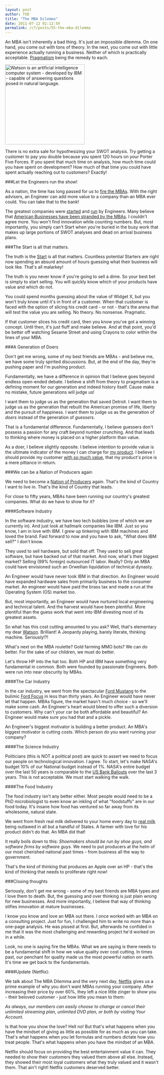 ```yaml
---
layout: post
author: TVD
title: "The MBA Dilemma"
date: 2011-07-12 02:12:59
permalink: /c7/posts/55-the-mba-dilemma
---
```


An MBA isn't inherently a bad thing. It's just an impossible dilemma. On one hand, you come out with tons of theory. In the next, you come out with little experience actually running a business. Neither of which is practically acceptable. [Pragmatism][1] being the remedy to each.

<img src="http://techoctave.com/c7/static/watson.jpg" alt="Watson is an artificial intelligence computer system - developed by IBM - capable of answering questions posed in natural language." width="260" style="display: inline-block;"/>

There is no extra sale for hypothesizing your SWOT analysis. Try getting a customer to pay you double because you spent 120 hours on your Porter Five Forces. If you spent that much time on analysis, how much time could you have spent on development? How much of that time you could have spent actually reaching out to customers? Exactly!

###Let the Engineers run the show!

As a nation, the time has long passed for us to [fire the MBAs][2]. With the right advisers, an Engineer can add more value to a company than an MBA ever could. You can take that to the bank!

The greatest companies were [started][3] and [run][4] by Engineers. Many believe that [American Businesses have been stranded by the MBAs][5]. I couldn't agree more. You won't find innovation while counting numbers. But, most importantly, you simply can't Start when you're buried in the busy work that makes up large portions of SWOT analyses and dead on arrival business plans.


###The Start is all that matters.

The truth is the [Start][6] is all that matters. Countless potential Starters are right now spending an absurd amount of hours guessing what their business will look like. That's all malarkey!

The truth is you never know if you're going to sell a dime. So your best bet is simply to start selling. You will quickly know which of your products have value and which do not.

You could spend months guessing about the value of Widget X, but you won't truly know until it's in front of a customer. When that customer is faced with the option of slicing his credit card - or not - that's the arena that will test the value you are selling. No theory. No nonsense. Pragmatic.

If that customer slices his credit card, then you know you've got a winning concept. Until then, it's just fluff and make believe. And at that point, you'd be better off watching Sesame Street and using Crayons to color within the lines of your MBA.

###A Generation of Doers

Don't get me wrong, some of my best friends are MBAs - and believe me, we have some truly spirited discussions. But, at the end of the day, they're pushing paper and I'm pushing product.

Fundamentally, we have a difference in opinion that I believe goes beyond endless open-ended debate. I believe a shift from theory to pragmatism is a defining moment for our generation and indeed history itself. Cause make no mistake, future generations will judge us!

I want them to judge us as the generation that saved Detroit. I want them to judge us as the generation that rebuilt the American promise of life, liberty and the pursuit of happiness. I want them to judge us as the generation of *doers* instead of the generation of *guessers*.

That is a fundamental difference. Fundamentally, I believe guessers don't possess a passion for any craft beyond number crunching. And that leads to thinking where money is placed on a higher platform than value.

As a doer, I believe slightly opposite. I believe intention to provide value is the ultimate indicator of the money I can charge for [my product][7]. I believe I should provide my customer [with so much value][8], that my product's price is a mere pittance in return.

###We can be a Nation of Producers again

We need to become a [Nation of Producers][9] again. That's the kind of Country I want to live in. That's the kind of Country that leads.

For close to fifty years, MBAs have been running our country's greatest companies. What do we have to show for it?

####Software Industry

In the software industry, we have two tech bubbles (one of which we are currently in). And just look at hallmark companies like IBM. Just so you know, I am in love with IBM. I grew up tinkering with IBM machines and loved the brand. Fast forward to now and you have to ask, "What does IBM sell?" I don't know.

They used to sell hardware, but sold that off. They used to sell great software, but have backed out of that market. And now, what's their biggest market? Selling (99% foreign) outsourced IT labor. Really? Only an MBA could have envisioned such an Orwellian liquidation of technical dynasty.

An Engineer would have never took IBM in that direction. An Engineer would have expanded hardware sales from primarily business to the consumer market. An engineer would have paid the brass tax and made a run at the Operating System (OS) market too.

But, most importantly, an Engineer would have nurtured local engineering and technical talent. And the harvest would have been plentiful. More plentiful than the guess work that went into IBM divesting most of its greatest assets.

So what has this cost cutting amounted to you ask? Well, that's elementary my dear [Watson][10]. Brilliant! A Jeopardy playing, barely literate, thinking machine. Seriously!?!

What's next on the MBA roulette? Gold farming MMO bots? We can do better. For the sake of our children, we must do better.

Let's throw HP into the hat too. Both HP and IBM have something very fundamental in common. Both were founded by passionate Engineers. Both were run into near obscurity by MBAs.

####The Car Industry

In the car industry, we went from the spectacular [Ford Mustang][11] to the bulimic [Ford Focus][12] in less than thirty years. An Engineer would have never let that happen. MBAs figure, the market hasn't much choice - so we'll make some cash. An Engineer's heart would bleed to offer such a diversion to customers. Why can't your car be both affordable and beautiful? An Engineer would make sure you had that and a pickle.

An Engineer's biggest motivator is building a better product. An MBA's biggest motivator is cutting costs. Which person do you want running your company?

####The Science Industry

Politicians (this is NOT a political post) are quick to assert we need to focus our people on technological innovation. I agree. To start, let's make NASA's budget 10% of our National budget instead of 1%. NASA's entire budget over the last 50 years is comparable to the [US Bank Bailouts][13] over the last 3 years. This is not acceptable. We must start walking the walk.

####The Food Industry

The food industry isn't any better either. Most people would need to be a PhD microbiologist to even know an inkling of what "foodstuffs" are in our food today. It's insane how food has ventured so far away from its wholesome, natural state. 

We went from fresh real milk delivered to your home every day to [real milk][14] being outlawed in all but a handful of States. A farmer with love for his product didn't do that. An MBA did that!

It really boils down to this: *Shoemakers should be run by shoe guys, and software firms by software guys.* We need to put producers at the helm of our most cherished national past times - from business all the way to government.

That's the kind of thinking that produces an Apple over an HP - that's the kind of thinking that needs to proliferate right now!

###Closing thoughts

Seriously, don't get me wrong - some of my best friends are MBA types and I love them to death. But, the guessing and over thinking is just plain wrong for new businesses. And more importantly, I believe that way of thinking stifles innovation at mature businesses.

I know you know and love an MBA out there. I once worked with an MBA on a consulting project. Just for fun, I challenged him to write no more than a one-page analysis. He was pissed at first. But, afterwards he confided in me that it was the most challenging and rewarding project he'd worked on in a while.

Look, no one is saying fire the MBAs. What we are saying is there needs to be a fundamental shift in how we value quality over cost cutting. In times past, our penchant for quality made us the most powerful nation on earth. It's time we get back to the fundamentals.

####Update (Netflix):

We talk about The MBA Dilemma and the very next day, [Netflix][15] gives us a prime example of why you don't want MBAs running your company. After increasing their price by over 60%, they left a nice little zinger to show you - their beloved customer - just how little you mean to them:

*As always, our members can easily choose to change or cancel their unlimited streaming plan, unlimited DVD plan, or both by visiting Your Account.*

Is that how you show the love? Hell no! But that's what happens when you have the mindset of giving as little as possible for as much as you can take. That's what happens when you let formulas and numbers dictate how you treat people. That's what happens when you have the mindset of an MBA. 

Netflix should focus on providing the best entertainment value it can. They needed to show their customers they valued them above all else. Instead, they showed their most loyal customers what they truly valued and it wasn't them. That ain't right! Netflix customers deserved better.


  [1]: http://techoctave.com/marketing-for-geeks/
  [2]: http://www.time.com/time/magazine/article/0,9171,2081930,00.html
  [3]: http://apple.com
  [4]: http://microsoft.com
  [5]: http://slashdot.org/story/11/07/10/132240/Have-American-Businesses-Been-Stranded-By-the-MBAs
  [6]: http://37signals.com/rework
  [7]: http://techoctave.com/gauges/
  [8]: http://techoctave.com/tweetlr/
  [9]: https://twitter.com/tiandavis/statuses/49625115167690754
  [10]: http://en.wikipedia.org/wiki/Watson_%28artificial_intelligence_software%29
  [11]: http://en.wikipedia.org/wiki/Ford_Mustang
  [12]: http://en.wikipedia.org/wiki/Ford_Focus
  [13]: http://voltagecreative.com/articles/scary-bailout-money-info-graphic/
  [14]: http://www.realmilk.com/
  [15]: http://blog.netflix.com/2011/07/netflix-introduces-new-plans-and.html
